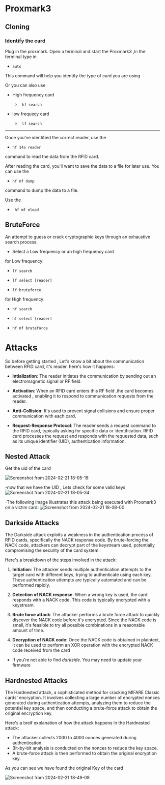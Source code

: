 # Proxmark3
## Cloning
### Identify the card
Plug in the proxmark. Open a terminal  and start the Proxmark3 ,In the terminal type in 
-     auto
 
This command will help you identify the type of card you are using


Or you can also use 
-  High frequency card
   -      hf search
- low frequecy card

  -      lf search
---
Once you've identified the correct reader, use the 
-     hf 14a reader

 command to read the data from the RFID card.

After reading the card, you'll want to save the data to a file for later use. You can use the 
  -     hf mf dump

 command to dump the data to a file.


Use the
-      hf mf eload
## BruteForce
An attempt to guess or crack cryptographic keys through an exhaustive search process.

- Select a Low frequency or an high frequency card 


for Low frequency:
-     lf search

-     lf select [reader]

-     lf bruteforce


for High frequency:
-     hf search
  
-     hf select [reader]

-     hf mf bruteforce

# Attacks

So before getting started , Let's know a bit about the  communication between RFID card, it's reader.
here's how it happens:
- **Intialization**:
The reader initiates the communication by sending out an electromagnetic signal or RF field.
- **Activation**: 
When an RFID card enters this RF field ,the card becomes activated , enabling it to respond to communication requests from the reader.
- **Anti-Collision**:
It's used to prevent signal collisions and ensure proper communication with each card.

- **Request-Response Protocol**:
The reader sends a request command to the RFID card, typically asking for specific data or identification.
RFID card processes the request and responds with the requested data, such as its unique identifier (UID), authentication information.

## Nested Attack


Get the uid of the card

![Screenshot from 2024-02-21 18-05-16](https://github.com/Ritikakdr/Proxmark3/assets/116477443/6833065a-a1e9-403b-b846-c58100e5fb9b)


-now that we have the UID , 
Lets check for some valid keys 
![Screenshot from 2024-02-21 18-05-34](https://github.com/Ritikakdr/Proxmark3/assets/116477443/ffcbd884-836d-445a-b4d2-0a42c211ee94)



-The following image illustrates this attack being executed with Proxmark3 on a victim card:
![Screenshot from 2024-02-21 18-08-00](https://github.com/Ritikakdr/Proxmark3/assets/116477443/dd236850-6238-44ba-97f4-610e5d8a538c)

## Darkside Attacks
The Darkside attack exploits a weakness in the authentication process of RFID cards, specifically the NACK response code. By brute-forcing the NACK code, attackers can decrypt part of the keystream used, potentially compromising the security of the card system.

Here's a breakdown of the steps involved in the attack:

1.  **Initiation**: The attacker sends multiple authentication attempts to the target card with different keys, trying to authenticate using each key. These authentication attempts are typically automated and can be performed rapidly.
    
2.  **Detection of NACK response**: When a wrong key is used, the card responds with a NACK code. This code is typically encrypted with a keystream.
    
3.  **Brute force attack**: The attacker performs a brute force attack to quickly discover the NACK code before it's encrypted. Since the NACK code is small, it's feasible to try all possible combinations in a reasonable amount of time.
    
4.  **Decryption of NACK code**: Once the NACK code is obtained in plaintext, it can be used to perform an XOR operation with the encrypted NACK code received from the card

- If you're not able to find *darkside*. You may need to update your firmware



## Hardnested Attacks


The Hardnested attack, a sophisticated method for cracking MIFARE Classic cards' encryption. It involves collecting a large number of encrypted nonces generated during authentication attempts, analyzing them to reduce the potential key space, and then conducting a brute-force attack to obtain the original encryption key.


Here's a breif explanation of how the attack happens
In the Hardnested attack:

   - The attacker collects 2000 to 4000 nonces generated during authentication.
   - Bit-by-bit analysis is conducted on the nonces to reduce the key space.
   -  A brute-force attack is then performed to obtain the original encryption key.

As you can see we have found the original Key of the card


![Screenshot from 2024-02-21 18-49-08](https://github.com/Ritikakdr/Proxmark3/assets/116477443/32a7eb04-5a05-4d7f-8ad4-23c15dc88f2e)
